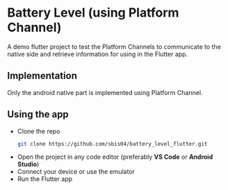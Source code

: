 # Battery Level (using Platform Channel)

A demo flutter project to test the Platform Channels to communicate to the native side and retrieve information for using in the Flutter app.

## Implementation

Only the android native part is implemented using Platform Channel.

## Using the app

* Clone the repo
  ```bash
  git clone https://github.com/sbis04/battery_level_flutter.git
  ```
* Open the project in any code editor (preferably **VS Code** or **Android Studio**)
* Connect your device or use the emulator
* Run the Flutter app